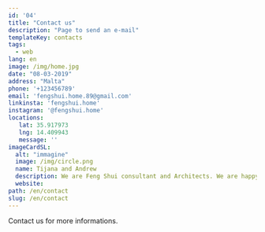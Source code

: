 ```yaml
---
id: '04'
title: "Contact us"
description: "Page to send an e-mail"
templateKey: contacts
tags:
  - web
lang: en
image: /img/home.jpg
date: "08-03-2019"
address: "Malta"
phone: '+123456789'
email: 'fengshui.home.89@gmail.com'
linkinsta: 'fengshui.home'
instagram: '@fengshui.home'
locations:
   lat: 35.917973
   lng: 14.409943
   message: ''
imageCardSL:
  alt: "immagine"
  image: /img/circle.png
  name: Tijana and Andrew
  description: We are Feng Shui consultant and Architects. We are happy to help you!
  website:       
path: /en/contact
slug: /en/contact
---
```


Contact us for more informations.
